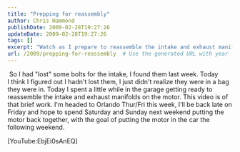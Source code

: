 ```yaml
---
title: "Prepping for reassembly"
author: Chris Hammond
publishDate: 2009-02-28T19:27:26
updateDate: 2009-02-28T19:27:26
tags: []
excerpt: "Watch as I prepare to reassemble the intake and exhaust manifolds. Stay tuned as I put the motor back together next weekend! 🚗 [YouTube:EbjEi0sAnEQ]"
url: /2009/prepping-for-reassembly  # Use the generated URL with year
---
```

<p>&#160;So I&#160;had "lost" some bolts for the intake, I found them last week. Today I&#160;think I&#160;figured out I&#160;hadn't lost them, I just didn't realize they were in a bag they were in. Today I spent a little while in the garage getting ready to reassemble the intake and exhaust manifolds on the motor. This video is of that brief work. I'm headed to Orlando Thur/Fri this week, I'll be back late on Friday and hope to spend Saturday and Sunday next weekend putting the motor back together, with the goal of putting the motor in the car the following weekend.</p> <p>[YouTube:EbjEi0sAnEQ]</p>

